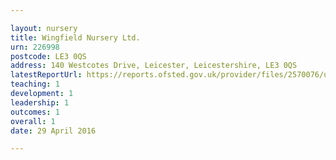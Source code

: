 ```yaml
---

layout: nursery
title: Wingfield Nursery Ltd.
urn: 226998
postcode: LE3 0QS
address: 140 Westcotes Drive, Leicester, Leicestershire, LE3 0QS
latestReportUrl: https://reports.ofsted.gov.uk/provider/files/2570076/urn/226998.pdf
teaching: 1
development: 1
leadership: 1
outcomes: 1
overall: 1
date: 29 April 2016

---
```

